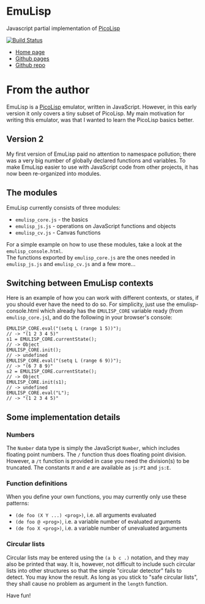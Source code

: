 EmuLisp
=======

Javascript partial implementation of [PicoLisp](http://picolisp.com/)

[![Build Status](https://travis-ci.org/Grahack/EmuLisp.svg?branch=master)](https://travis-ci.org/Grahack/EmuLisp)

* [Home page](http://folk.uio.no/jkleiser/pico/emuLisp/)
* [Github pages](http://grahack.github.io/EmuLisp/)
* [Github repo](https://github.com/Grahack/EmuLisp)

# From the author

EmuLisp is a [PicoLisp](http://picolisp.com/) emulator, written in JavaScript.
However, in this early version it only covers a tiny subset of PicoLisp.
My main motivation for writing this emulator, was that I wanted to learn the PicoLisp basics better.

## Version 2

My first version of EmuLisp paid no attention to namespace pollution; there was a very big
number of globally declared functions and variables. To make EmuLisp easier to use with
JavaScript code from other projects, it has now been re-organized into modules.

## The modules

EmuLisp currently consists of three modules:

* `emulisp_core.js` - the basics
* `emulisp_js.js` - operations on JavaScript functions and objects
* `emulisp_cv.js` - Canvas functions

For a simple example on how to use these modules, take a look at the `emulisp_console.html`.  
The functions exported by `emulisp_core.js` are the ones needed in `emulisp_js.js` and
`emulisp_cv.js` and a few more...

## Switching between EmuLisp contexts

Here is an example of how you can work with different contexts, or states, if you should ever have
the need to do so. For simplicity, just use the emulisp-console.html which already has the
`EMULISP_CORE` variable ready (from `emulisp_core.js`), and do the following in your browser's console:  

    EMULISP_CORE.eval("(setq L (range 1 5))");
    // -> "(1 2 3 4 5)"
    s1 = EMULISP_CORE.currentState();
    // -> Object
    EMULISP_CORE.init();
    // -> undefined
    EMULISP_CORE.eval("(setq L (range 6 9))");
    // -> "(6 7 8 9)"
    s2 = EMULISP_CORE.currentState();
    // -> Object
    EMULISP_CORE.init(s1);
    // -> undefined
    EMULISP_CORE.eval("L");
    // -> "(1 2 3 4 5)"

## Some implementation details

### Numbers

The `Number` data type is simply the JavaScript `Number`, which includes floating point numbers.
The `/` function thus does floating point division. However, a `/t` function is
provided in case you need the division(s) to be truncated. The constants _π_ and _e_
are available as `js:PI` and `js:E`.

### Function definitions

When you define your own functions, you may currently only use these patterns:

* `(de foo (X Y ...) <prog>)`, i.e. all arguments evaluated
* `(de foo @ <prog>)`, i.e. a variable number of evaluated arguments
* `(de foo X <prog>)`, i.e. a variable number of unevaluated arguments

### Circular lists

Circular lists may be entered using the `(a b c .)` notation, and they may also be
printed that way. It is, however, not difficult to include such circular lists into other
structures so that the simple "circular detector" fails to detect. You may know the result.
As long as you stick to "safe circular lists", they shall cause no problem as argument in the
`length` function.

Have fun!
